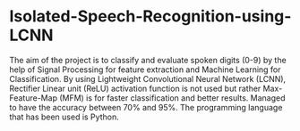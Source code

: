 # Isolated-Speech-Recognition-using-LCNN
The aim of the project is to classify and evaluate spoken digits (0-9) by the help of Signal Processing for feature extraction and Machine Learning for Classification. By using Lightweight Convolutional Neural Network (LCNN), Rectifier Linear unit (ReLU) activation function is not used but rather Max-Feature-Map (MFM) is  for faster classification and better results. Managed to have the accuracy between 70% and 95%. The programming language that has been used is Python.
